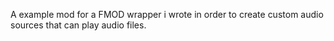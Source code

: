 A example mod for a FMOD wrapper i wrote in order to create custom audio sources that can play audio files.
